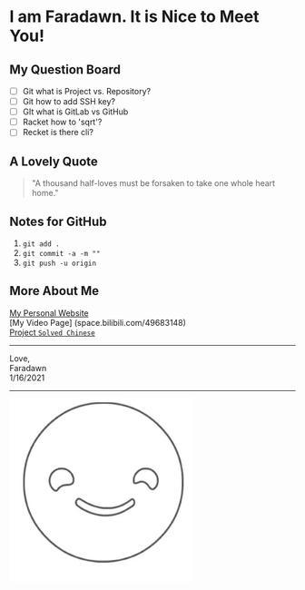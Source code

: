 # I am Faradawn. It is Nice to Meet You!

## My Question Board
- [ ] Git what is Project vs. Repository?
- [ ] Git how to add SSH key?
- [ ] GIt what is GitLab vs GitHub
- [ ] Racket how to 'sqrt'?
- [ ] Recket is there cli?

## A Lovely Quote
> "A thousand half-loves must be forsaken to take one whole heart home."

## Notes for  GitHub
1. `git add .`
2. `git commit -a -m ""`
3. `git push -u origin`

## More About Me
[My Personal Website](faradawny.com)  
[My Video Page] (space.bilibili.com/49683148)  
[Project `Solved Chinese`](solvedchinese.org)  

___

Love,  
Faradawn  
1/16/2021 

___

![image](./src/img/Smile.JPG)



